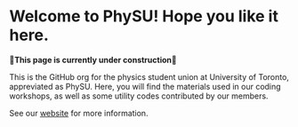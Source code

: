 # Welcome to PhySU! Hope you like it here.

__🚧This page is currently under construction🚧__

This is the GitHub org for the physics student union at University of Toronto, appreviated as PhySU. Here, you will find the materials used in our coding workshops, as well as some utility codes contributed by our members. 

See our [website](https://www.physu.org/) for more information.
